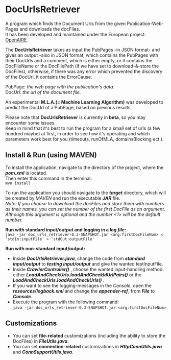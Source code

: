 DocUrlsRetriever
================
A program which finds the Document Urls from the given Publication-Web-Pages and downloads the docFiles.<br/>
It has been developed and maintained under the European project: [OpenAIRE](https://www.openaire.eu/).<br/>

The **DocUrlsRetriever** takes as input the PubPages -in JSON format- and gives an output -also in JSON format, which contains the PubPages with their DocUrls and a comment, which is either empty, or it contains the DocFileName or the DocFilePath (if we have set to download-&-store the DocFiles), otherwise, if there was any error which prevented the discovery of the DocUrl, it contains the ErrorCause.<br/>

PubPage: *the web page with the publication's data.*<br/> 
DocUrl: *the url of the document file.*<br/>

An experimental **M.L.A.(= Machine Learning Algorithm)** was developed to predict the DocUrl of a PubPage, based on previous results.<br/>

Please note that **DocUrlsRetriever** is currently in **beta**, so you may encounter some issues.<br/>
Keep in mind that it's best to run the program for a small set of urls (a few hundred maybe) at first, in order to see how it's operating and which parameters work best for you (timeouts, runOfMLA, domainsBlocking ect.).

Install & Run (using MAVEN)
---------------------------
To install the application, navigate to the directory of the project, where the ***pom.xml*** is located.<br/>
Then enter this command in the terminal:<br/>
``mvn install``<br/>

To run the application you should navigate to the ***target*** directory, which will be created by *MAVEN* and run the executable ***JAR*** file.<br/> 
*Note: If you choose to download the docFiles and store them with numbers as their names, you can set the number of the first DocFile as an argument. Although this argument is optional and the number <1> will be the default number.*<br/>

**Run with standard input/output and logging in a *log file*:**<br/>
``java -jar doc_urls_retriever-0.3-SNAPSHOT.jar <arg:firstDocFileNum> < 'stdIn:inputFile' > 'stdOut:outputFile'``<br/>

**Run with non-standard input/output:**<br/>
- Inside ***DocUrlsRetriever.java***, change the code from ***standard input/output*** to ***testing input/output*** and give the wanted testInputFile.<br/>
- Inside ***CrawlerController()*** , choose the wanted input-handling method: either ***LoadAndCheckUrls.loadAndCheckIdUrlPairs()*** or the ***LoadAndCheckUrls.loadAndCheckUrls()*** .<br/>
- If you want to see the logging-messages in the *Console*, open the ***resources/logback.xml*** and change the ***appender-ref***, from ***File*** to ***Console***.<br/>
- Execute the program with the following command:<br/>
``java -jar doc_urls_retriever-0.3-SNAPSHOT.jar <arg:firstDocFileNum>``

Customizations
--------------
- You can set **file-related** customizations (including the ability to store the DocFiles) in ***FileUtils.java***.
- You can set **connection-related** customizations in ***HttpConnUtils.java*** and ***ConnSupportUtils.java***.
